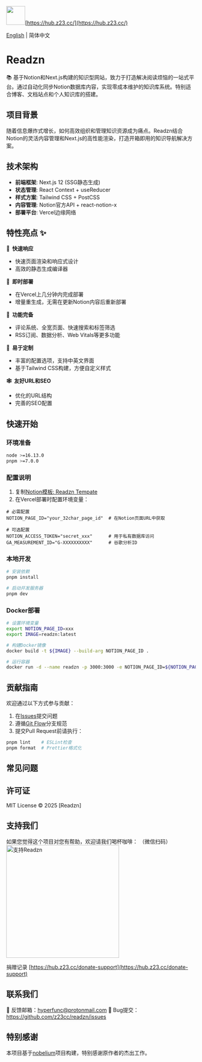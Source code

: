 <img src="https://gcore.jsdelivr.net/gh/ChrisHyperFunc/static-storage@main/img/default.png" width="50" height="50">[https://hub.z23.cc/](https://hub.z23.cc/)


[English](README.md) | 简体中文

# Readzn

📚 基于Notion和Next.js构建的知识型网站，致力于打造解决阅读烦恼的一站式平台。通过自动化同步Notion数据库内容，实现零成本维护的知识库系统。特别适合博客、文档站点和个人知识库的搭建。

## 项目背景
随着信息爆炸式增长，如何高效组织和管理知识资源成为痛点。Readzn结合Notion的灵活内容管理和Next.js的高性能渲染，打造开箱即用的知识导航解决方案。

## 技术架构
- **前端框架**: Next.js 12 (SSG静态生成)
- **状态管理**: React Context + useReducer
- **样式方案**: Tailwind CSS + PostCSS
- **内容管理**: Notion官方API + react-notion-x
- **部署平台**: Vercel边缘网络

## 特性亮点 ✨

**🚀 &nbsp;快速响应**
- 快速页面渲染和响应式设计
- 高效的静态生成编译器

**🤖 &nbsp;即时部署**
- 在Vercel上几分钟内完成部署
- 增量重生成，无需在更新Notion内容后重新部署

**🚙 &nbsp;功能完备**
- 评论系统、全宽页面、快速搜索和标签筛选
- RSS订阅、数据分析、Web Vitals等更多功能

**🎨 &nbsp;易于定制**
- 丰富的配置选项，支持中英文界面
- 基于Tailwind CSS构建，方便自定义样式

**🕸 &nbsp;友好URL和SEO**
- 优化的URL结构
- 完善的SEO配置

## 快速开始

### 环境准备
```bash
node >=16.13.0
pnpm >=7.0.0
```

### 配置说明
1. 复制[Notion模板: Readzn Tempate](https://ionized-belly-695.notion.site/1c694aed65db8009b842f609cca39098?v=1c694aed65db81759ffa000cf3d57a46)
2. 在Vercel部署时配置环境变量：

```env
# 必需配置
NOTION_PAGE_ID="your_32char_page_id"  # 在Notion页面URL中获取

# 可选配置
NOTION_ACCESS_TOKEN="secret_xxx"      # 用于私有数据库访问
GA_MEASUREMENT_ID="G-XXXXXXXXXX"      # 谷歌分析ID
```

### 本地开发
```bash
# 安装依赖
pnpm install

# 启动开发服务器
pnpm dev
```

### Docker部署
```bash
# 设置环境变量
export NOTION_PAGE_ID=xxx
export IMAGE=readzn:latest

# 构建Docker镜像
docker build -t ${IMAGE} --build-arg NOTION_PAGE_ID .

# 运行容器
docker run -d --name readzn -p 3000:3000 -e NOTION_PAGE_ID=${NOTION_PAGE_ID} ${IMAGE}
```

## 贡献指南

欢迎通过以下方式参与贡献：
1. 在[Issues](https://github.com/z23cc/readzn/issues)提交问题
2. 遵循[Git Flow](https://nvie.com/posts/a-successful-git-branching-model/)分支规范
3. 提交Pull Request前请执行：
```bash
pnpm lint    # ESLint检查
pnpm format  # Prettier格式化
```

## 常见问题


## 许可证

MIT License © 2025 [Readzn]

## 支持我们

如果您觉得这个项目对您有帮助，欢迎请我们喝杯咖啡：
（微信扫码）
<img src="https://gcore.jsdelivr.net/gh/ChrisHyperFunc/readzn@main/zhan-shang.jpg" width="300" alt="支持Readzn">

捐赠记录
[https://hub.z23.cc/donate-support](https://hub.z23.cc/donate-support)

## 联系我们
📧 反馈邮箱：hyperfunc@protonmail.com
🐞 Bug提交：https://github.com/z23cc/readzn/issues

## 特别感谢
本项目基于[nobelium](https://github.com/craigary/nobelium)项目构建，特别感谢原作者的杰出工作。
